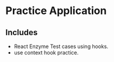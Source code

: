 # Practice Application

## Includes

- React Enzyme Test cases using hooks.
- use context hook practice.